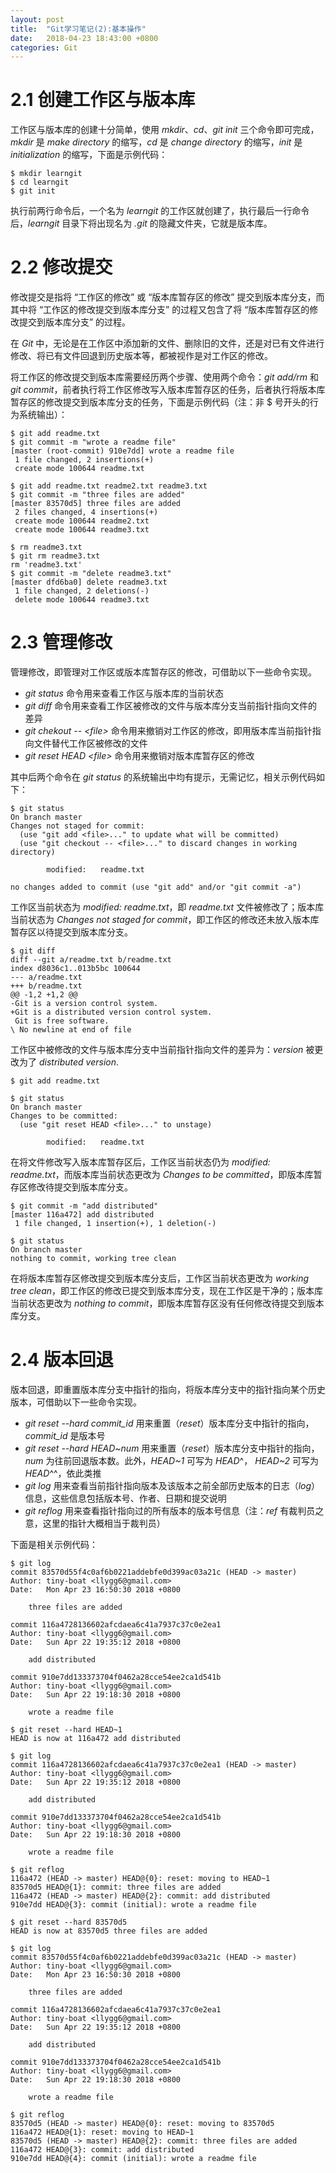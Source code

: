 ```yaml
---
layout: post
title:  "Git学习笔记(2):基本操作"
date:   2018-04-23 18:43:00 +0800
categories: Git
---
```


# 2.1 创建工作区与版本库

工作区与版本库的创建十分简单，使用 *mkdir*、*cd*、*git init* 三个命令即可完成，*mkdir* 是 *make directory* 的缩写，*cd* 是 *change directory* 的缩写，*init* 是 *initialization* 的缩写，下面是示例代码：

```
$ mkdir learngit
$ cd learngit
$ git init
```
执行前两行命令后，一个名为 *learngit* 的工作区就创建了，执行最后一行命令后，*learngit* 目录下将出现名为 *.git* 的隐藏文件夹，它就是版本库。


# 2.2 修改提交

修改提交是指将 “工作区的修改” 或 “版本库暂存区的修改” 提交到版本库分支，而其中将 “工作区的修改提交到版本库分支” 的过程又包含了将 “版本库暂存区的修改提交到版本库分支” 的过程。

在 *Git* 中，无论是在工作区中添加新的文件、删除旧的文件，还是对已有文件进行修改、将已有文件回退到历史版本等，都被视作是对工作区的修改。

将工作区的修改提交到版本库需要经历两个步骤、使用两个命令：*git add/rm* 和 *git commit*，前者执行将工作区修改写入版本库暂存区的任务，后者执行将版本库暂存区的修改提交到版本库分支的任务，下面是示例代码（注：非 $ 号开头的行为系统输出）：

```
$ git add readme.txt
$ git commit -m "wrote a readme file"
[master (root-commit) 910e7dd] wrote a readme file
 1 file changed, 2 insertions(+)
 create mode 100644 readme.txt

$ git add readme.txt readme2.txt readme3.txt
$ git commit -m "three files are added"
[master 83570d5] three files are added
 2 files changed, 4 insertions(+)
 create mode 100644 readme2.txt
 create mode 100644 readme3.txt

$ rm readme3.txt
$ git rm readme3.txt
rm 'readme3.txt'
$ git commit -m "delete readme3.txt"
[master dfd6ba0] delete readme3.txt
 1 file changed, 2 deletions(-)
 delete mode 100644 readme3.txt
```


# 2.3 管理修改

管理修改，即管理对工作区或版本库暂存区的修改，可借助以下一些命令实现。
- *git status* 命令用来查看工作区与版本库的当前状态
- *git diff* 命令用来查看工作区被修改的文件与版本库分支当前指针指向文件的差异
- *git chekout -- \<file\>* 命令用来撤销对工作区的修改，即用版本库当前指针指向文件替代工作区被修改的文件
- *git reset HEAD \<file\>* 命令用来撤销对版本库暂存区的修改

其中后两个命令在 *git status* 的系统输出中均有提示，无需记忆，相关示例代码如下：

```
$ git status
On branch master
Changes not staged for commit:
  (use "git add <file>..." to update what will be committed)
  (use "git checkout -- <file>..." to discard changes in working directory)

        modified:   readme.txt

no changes added to commit (use "git add" and/or "git commit -a")
```
工作区当前状态为 *modified: readme.txt*，即 *readme.txt* 文件被修改了；版本库当前状态为 *Changes not staged for commit*，即工作区的修改还未放入版本库暂存区以待提交到版本库分支。

```
$ git diff
diff --git a/readme.txt b/readme.txt
index d8036c1..013b5bc 100644
--- a/readme.txt
+++ b/readme.txt
@@ -1,2 +1,2 @@
-Git is a version control system.
+Git is a distributed version control system.
 Git is free software.
\ No newline at end of file
```
工作区中被修改的文件与版本库分支中当前指针指向文件的差异为：*version* 被更改为了 *distributed version*.

```
$ git add readme.txt

$ git status
On branch master
Changes to be committed:
  (use "git reset HEAD <file>..." to unstage)

        modified:   readme.txt

```
在将文件修改写入版本库暂存区后，工作区当前状态仍为 *modified: readme.txt*，而版本库当前状态更改为 *Changes to be committed*，即版本库暂存区修改待提交到版本库分支。

```
$ git commit -m "add distributed"
[master 116a472] add distributed
 1 file changed, 1 insertion(+), 1 deletion(-)

$ git status
On branch master
nothing to commit, working tree clean
```
在将版本库暂存区修改提交到版本库分支后，工作区当前状态更改为 *working tree clean*，即工作区的修改已提交到版本库分支，现在工作区是干净的；版本库当前状态更改为 *nothing to commit*，即版本库暂存区没有任何修改待提交到版本库分支。


# 2.4 版本回退
版本回退，即重置版本库分支中指针的指向，将版本库分支中的指针指向某个历史版本，可借助以下一些命令实现。

- *git reset --hard commit_id* 用来重置（*reset*）版本库分支中指针的指向，*commit_id* 是版本号
- *git reset --hard HEAD~num* 用来重置（*reset*）版本库分支中指针的指向，*num* 为往前回退版本数。此外，*HEAD~1* 可写为 *HEAD*^， *HEAD~2* 可写为 *HEAD*^^，依此类推
- *git log* 用来查看当前指针指向版本及该版本之前全部历史版本的日志（*log*）信息，这些信息包括版本号、作者、日期和提交说明
- *git reflog* 用来查看指针指向过的所有版本的版本号信息（注：*ref* 有裁判员之意，这里的指针大概相当于裁判员）

下面是相关示例代码：

```
$ git log
commit 83570d55f4c0af6b0221addebfe0d399ac03a21c (HEAD -> master)
Author: tiny-boat <llygg6@gmail.com>
Date:   Mon Apr 23 16:50:30 2018 +0800

    three files are added

commit 116a4728136602afcdaea6c41a7937c37c0e2ea1
Author: tiny-boat <llygg6@gmail.com>
Date:   Sun Apr 22 19:35:12 2018 +0800

    add distributed

commit 910e7dd133373704f0462a28cce54ee2ca1d541b
Author: tiny-boat <llygg6@gmail.com>
Date:   Sun Apr 22 19:18:30 2018 +0800

    wrote a readme file

$ git reset --hard HEAD~1
HEAD is now at 116a472 add distributed

$ git log
commit 116a4728136602afcdaea6c41a7937c37c0e2ea1 (HEAD -> master)
Author: tiny-boat <llygg6@gmail.com>
Date:   Sun Apr 22 19:35:12 2018 +0800

    add distributed

commit 910e7dd133373704f0462a28cce54ee2ca1d541b
Author: tiny-boat <llygg6@gmail.com>
Date:   Sun Apr 22 19:18:30 2018 +0800

    wrote a readme file

$ git reflog
116a472 (HEAD -> master) HEAD@{0}: reset: moving to HEAD~1
83570d5 HEAD@{1}: commit: three files are added
116a472 (HEAD -> master) HEAD@{2}: commit: add distributed
910e7dd HEAD@{3}: commit (initial): wrote a readme file

$ git reset --hard 83570d5
HEAD is now at 83570d5 three files are added

$ git log
commit 83570d55f4c0af6b0221addebfe0d399ac03a21c (HEAD -> master)
Author: tiny-boat <llygg6@gmail.com>
Date:   Mon Apr 23 16:50:30 2018 +0800

    three files are added

commit 116a4728136602afcdaea6c41a7937c37c0e2ea1
Author: tiny-boat <llygg6@gmail.com>
Date:   Sun Apr 22 19:35:12 2018 +0800

    add distributed

commit 910e7dd133373704f0462a28cce54ee2ca1d541b
Author: tiny-boat <llygg6@gmail.com>
Date:   Sun Apr 22 19:18:30 2018 +0800

    wrote a readme file

$ git reflog
83570d5 (HEAD -> master) HEAD@{0}: reset: moving to 83570d5
116a472 HEAD@{1}: reset: moving to HEAD~1
83570d5 (HEAD -> master) HEAD@{2}: commit: three files are added
116a472 HEAD@{3}: commit: add distributed
910e7dd HEAD@{4}: commit (initial): wrote a readme file
```